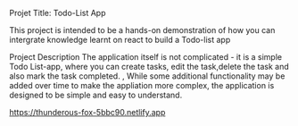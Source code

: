 Projet Title:
Todo-List App

  This project is intended to be a hands-on demonstration of how you can intergrate knowledge learnt on react to build a Todo-list app  
   
   
 Project Description 
  The application itself is not complicated - it is a simple Todo List-app, where you can create tasks, edit the task,delete the task and also mark the task completed.
,
While some additional functionality may be added over time to make the appliation more complex, the application is designed to be simple and easy to understand.
 
 https://thunderous-fox-5bbc90.netlify.app
 
